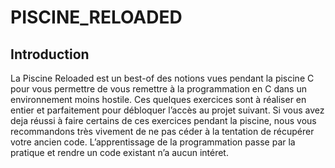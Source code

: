 # PISCINE_RELOADED

## Introduction

La Piscine Reloaded est un best-of des notions vues pendant la piscine C pour vous
permettre de vous remettre à la programmation en C dans un environnement moins hostile.
Ces quelques exercices sont à réaliser en entier et parfaitement pour débloquer l’accès
au projet suivant.
Si vous avez deja réussi à faire certains de ces exercices pendant la piscine, nous vous
recommandons très vivement de ne pas céder à la tentation de récupérer votre ancien code.
L’apprentissage de la programmation passe par la pratique et rendre un code existant n’a
aucun intéret.
